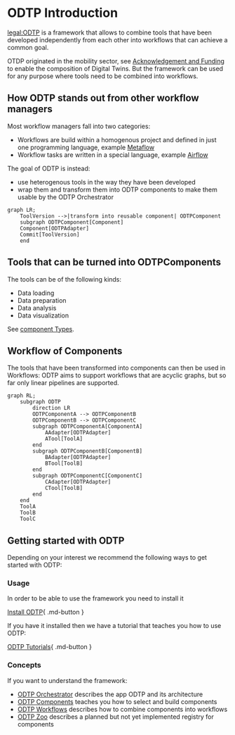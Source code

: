 # ODTP Introduction

<legal:ODTP> is a framework that allows to combine tools that have been developed independently from each other into workflows that can achieve a common goal. 

OTDP originated in the mobility sector, see [Acknowledgement and Funding](legal-notice/acknowledgement.md) to enable the composition of Digital Twins. But the framework can be used for any purpose where tools need to be combined into workflows.

## How ODTP stands out from other workflow managers

Most workflow managers fall into two categories:

- Workflows are build within a homogenous project and defined in just one programming language, example [Metaflow](https://metaflow.org/)
- Workflow tasks are written in a special language, example [Airflow](https://airflow.apache.org/)

The goal of ODTP is instead:

- use heterogenous tools in the way they have been developed 
- wrap them and transform them into ODTP components to make them usable by the ODTP Orchestrator

``` mermaid
graph LR;
    ToolVersion -->|transform into reusable component| ODTPComponent
    subgraph ODTPComponent[Component]
    Component[ODTPAdapter]
    Commit[ToolVersion]
    end
``` 

## Tools that can be turned into ODTPComponents

The tools can be of the following kinds:

- Data loading
- Data preparation
- Data analysis
- Data visualization

See [component Types](components/types.md).

## Workflow of Components

The tools that have been transformed into components can then be used in Workflows: ODTP aims to support workflows that are acyclic graphs, but so far only linear pipelines are supported.

``` mermaid
graph RL;
    subgraph ODTP     
        direction LR
        ODTPComponentA --> ODTPComponentB
        ODTPComponentB --> ODTPComponentC
        subgraph ODTPComponentA[ComponentA]
            AAdapter[ODTPAdapter]
            ATool[ToolA]
        end
        subgraph ODTPComponentB[ComponentB]
            BAdapter[ODTPAdapter]
            BTool[ToolB]
        end
        subgraph ODTPComponentC[ComponentC]
            CAdapter[ODTPAdapter]
            CTool[ToolB]
        end  
    end
    ToolA
    ToolB
    ToolC
``` 

## Getting started with ODTP

Depending on your interest we recommend the following ways to get started with ODTP:

### Usage

In order to be able to use the framework you need to install it

[Install ODTP](installation/index.md){ .md-button }

If you have it installed then we have a tutorial that teaches you  how to use ODTP:

[ODTP Tutorials](tutorials/index.md){ .md-button }

### Concepts

If you want to understand the framework:

- [ODTP Orchestrator](orchestrator/index.md) describes the app ODTP and its architecture
- [ODTP Components](components/index.md) teaches you how to select and build components
- [ODTP Workflows](workflows/index.md) describes how to combine components into workflows
- [ODTP Zoo](zoo/index.md) describes a planned but not yet implemented registry for components
